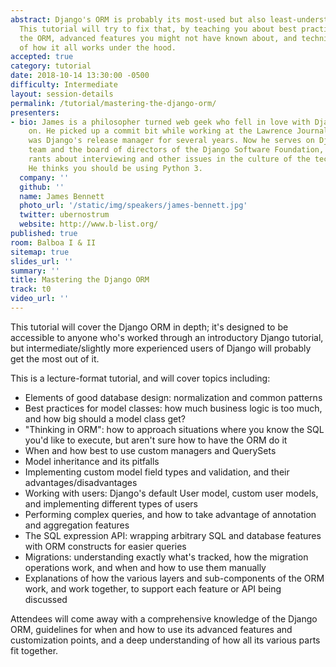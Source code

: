 ```yaml
---
abstract: Django's ORM is probably its most-used but also least-understood component.
  This tutorial will try to fix that, by teaching you about best practices for using
  the ORM, advanced features you might not have known about, and technical details
  of how it all works under the hood.
accepted: true
category: tutorial
date: 2018-10-14 13:30:00 -0500
difficulty: Intermediate
layout: session-details
permalink: /tutorial/mastering-the-django-orm/
presenters:
- bio: James is a philosopher turned web geek who fell in love with Django very early
    on. He picked up a commit bit while working at the Lawrence Journal-World and
    was Django's release manager for several years. Now he serves on Django's security
    team and the board of directors of the Django Software Foundation, and occasionally
    rants about interviewing and other issues in the culture of the tech community.
    He thinks you should be using Python 3.
  company: ''
  github: ''
  name: James Bennett
  photo_url: '/static/img/speakers/james-bennett.jpg'
  twitter: ubernostrum
  website: http://www.b-list.org/
published: true
room: Balboa I & II
sitemap: true
slides_url: ''
summary: ''
title: Mastering the Django ORM
track: t0
video_url: ''
---
```


This tutorial will cover the Django ORM in depth; it's designed to be
accessible to anyone who's worked through an introductory Django
tutorial, but intermediate/slightly more experienced users of Django
will probably get the most out of it.

This is a lecture-format tutorial, and will cover topics including:

* Elements of good database design: normalization and common patterns
* Best practices for model classes: how much business logic is too
  much, and how big should a model class get?
* "Thinking in ORM": how to approach situations where you know the SQL
  you'd like to execute, but aren't sure how to have the ORM do it
* When and how best to use custom managers and QuerySets
* Model inheritance and its pitfalls
* Implementing custom model field types and validation, and their
  advantages/disadvantages
* Working with users: Django's default User model, custom user models,
  and implementing different types of users
* Performing complex queries, and how to take advantage of annotation
  and aggregation features
* The SQL expression API: wrapping arbitrary SQL and database features
  with ORM constructs for easier queries
* Migrations: understanding exactly what's tracked, how the migration
  operations work, and when and how to use them manually
* Explanations of how the various layers and sub-components of the ORM
  work, and work together, to support each feature or API being
  discussed

Attendees will come away with a comprehensive knowledge of the Django
ORM, guidelines for when and how to use its advanced features and
customization points, and a deep understanding of how all its various
parts fit together.